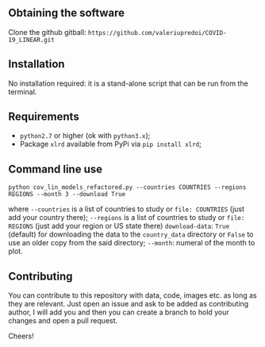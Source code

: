 Obtaining the software
----------------------
Clone the github gitball:
`https://github.com/valeriupredoi/COVID-19_LINEAR.git`


Installation
------------
No installation required: it is a stand-alone script that can be
run from the terminal.

Requirements
------------
- `python2.7` or higher (ok with `python3.x`);
- Package `xlrd` available from PyPi via `pip install xlrd`;

Command line use
----------------
`python cov_lin_models_refactored.py --countries COUNTRIES --regions REGIONS --month 3 --download True`

where `--countries` is a list of countries to study
or `file: COUNTRIES` (just add your country there);
`--regions` is a list of countries to study
or `file: REGIONS` (just add your region or US state there)
`download-data`: `True` (default) for downloading the
data to the `country_data` directory or `False` to use
an older copy from the said directory;
`--month`: numeral of the month to plot.

Contributing
------------
You can contribute to this repository with data, code, images etc.
as long as they are relevant. Just open an issue and ask to be added
as contributing author, I will add you and then you can create a branch
to hold your changes and open a pull request.

Cheers!
